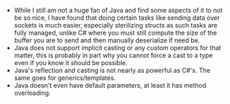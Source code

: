- While I still am not a huge fan of Java and find some aspects of it to not be so nice, I have found that doing certain tasks like sending data over sockets is much easier, especially sterilizing structs as such tasks are fully managed, unlike C# where you must still compute the size of the buffer you are to send and then manually deserialize if need be.
- Java does not support implicit casting or any custom operators for that matter, this is probably in part why you cannot force a cast to a type even if you know it should be possible.
- Java's reflection and casting is not nearly as powerful as C#'s. The same goes for generics/templates.
- Java doesn't even have default parameters, at least it has method overloading.
